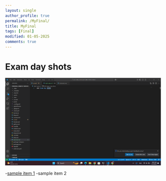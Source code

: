 ```yaml
---
layout: single
author_profile: true
permalink: /MyFinal/
title: MyFinal
tags: [Final]
modified: 01-05-2025
comments: true
---
```


# Exam day shots

![WelcomePicture](image/final.png)

-[sample item 1](https://fccourse.liara.run)
-sample item 2